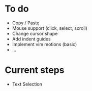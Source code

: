 # To do

- Copy / Paste
- Mouse support (click, select, scroll)
- Change cursor shape
- Add indent guides
- Implement vim motions (basic)
- ...

# Current steps
- Text Selection
